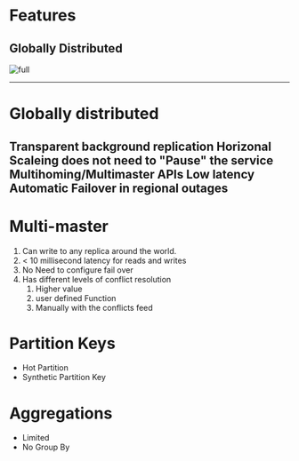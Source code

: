 # Features
## Globally Distributed
![full](https://docs.microsoft.com/en-us/azure/cosmos-db/media/distribute-data-globally/deployment-topology.png)

---
# Globally distributed
Transparent background replication
Horizonal Scaleing does not need to "Pause" the service
Multihoming/Multimaster APIs
Low latency
Automatic Failover in regional outages
---
# Multi-master
1. Can write to any replica around the world.
2. < 10 millisecond latency for reads and writes
3. No Need to configure fail over
4. Has different levels of conflict resolution
   1. Higher value
   2. user defined Function
   3. Manually with the conflicts feed

# Partition Keys
* Hot Partition
* Synthetic Partition Key

# Aggregations
* Limited
* No Group By


